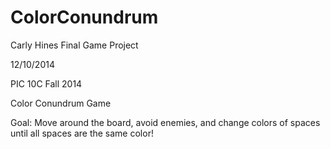 ColorConundrum
==============

Carly Hines
Final Game Project

12/10/2014

PIC 10C Fall 2014

Color Conundrum Game

Goal: Move around the board, avoid enemies, and change colors of spaces
until all spaces are the same color!

